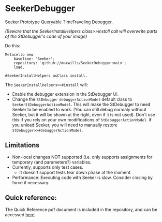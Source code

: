 # SeekerDebugger

Seeker Prototype Queryable TimeTraveling Debugger.

*(Beware that the SeekerInstallHelpers class>>install call will overwrite parts of the StDebugger's code of your image)*

Do this:
```Smalltalk
Metacello new
    baseline: 'Seeker';
    repository: 'github://maxwills/SeekerDebugger:main';
    load.
    
#SeekerInstallHelpers asClass install.
```

The `SeekerInstallHelpers>>#install` will:
- Enable the debugger extension in the StDebugger UI.
- Change the `StDebugger` `debuggerActionModel` default class to `SeekerStDebuggerActionModel`. This will make the StDebugger to need Seeker to be enabled to work. (You can still debug normaly without Seeker, but it will be shown at the right, even if it is not used). Don't use this if you rely on your own modifications of `StDebuggerActionModel`. If you unload Seeker, you will need to manually restore `StDebugger>>#debuggerActionModel`.


## Limitations
- Non-local changes NOT supported (i.e. only supports assignments for temporary (and parameters?) variables.  
- Currently, supports only test cases.
  - It doesn't support tests tear down phase at the moment.
- Performance: Executing code with Seeker is slow. Consider closing by force if necessary.

## Quick reference:
The Quick Reference pdf document is included in the repository, and can be accessed [here](./resources/TTQs-QuickReference.pdf).
